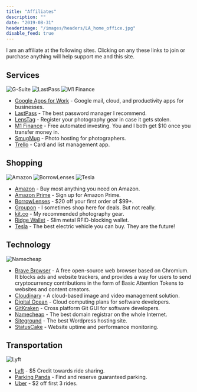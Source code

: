```yaml
---
title: "Affiliates"
description: ""
date: "2019-08-31"
headerimage: "/images/headers/LA_home_office.jpg"
disable_feed: true
---
```


I am an affiliate at the following sites. Clicking on any these links to join or purchase anything will help support me and this site.

## Services

![G-Suite](/images/affiliates/g-suite-logo-100px.jpg)
![LastPass](/images/affiliates/lastpass-logo-100px.jpg)
![M1 Finance](/images/affiliates/m1-finance-logo-100px.jpg)

* [Google Apps for Work](https://goo.gl/PsqXKA) - Google mail, cloud, and productivity apps for businesses.
* [LastPass](https://lastpass.com/f?3306226) - The best password manager I recommend.
* [LensTag](https://www.lenstag.com/invite/7gb07) - Register your photography gear in case it gets stolen.
* [M1 Finance](https://m1.finance/WVxtGBcwdF5g) - Free automated investing. You and I both get $10 once you transfer money in.
* [SmugMug](https://secure.smugmug.com/signup?Coupon=PdjXtL) - Photo hosting for photographers.
* [Trello](https://trello.com/sunpech/recommend) - Card and list management app.

## Shopping

![Amazon](/images/affiliates/amazon-logo-100px.jpg)
![BorrowLenses](/images/affiliates/borrowlenses-logo-100px.jpg)
![Tesla](/images/affiliates/tesla-logo-red-100px.jpg)

* [Amazon](https://www.amazon.com/b/ref=as_sl_pc_tf_lc?node=283155&tag=sunpech-20&camp=15329&creative=394453&linkCode=ur1&adid=198E6BMHT8CTQ90TFSZM&&ref-refURL=http%3A%2F%2Frcm-na.amazon-adsystem.com%2Fe%2Fcm%3Ft%3Dsunpech-20%26o%3D1%26p%3D26%26l%3Dur1%26category%3Dbooks%26banner%3D07A5YDZW1YN7CT62EMR2%26f%3Difr%26linkID%3DKBWCIBZRYKDS76JJ) - Buy most anything you need on Amazon.
* [Amazon Prime](https://www.amazon.com/dp/B00DBYBNEE?_encoding=UTF8&ref=mrp_10002_shr_cpbd_rf_d&refcust=AZGEHQ225EO67OKL5ORKHN6IYE) - Sign up for Amazon Prime.
* [BorrowLenses](https://www.talkable.com/x/ECqWAZ) - $20 off your first order of $99+.
* [Groupon](https://www.groupon.com/visitor_referral/h/6f92ebed-203f-48bb-a581-2ae84791f038) - I sometimes shop here for deals. But not really.
* [kit.co](https://kit.co/sunpech) - My recommended photography gear.
* [Ridge Wallet](https://www.talkable.com/x/oH7Er3) - Slim metal RFID-blocking wallet.
* [Tesla](https://www.tesla.com/referral/sunpech24432) - The best electric vehicle you can buy. They are the future!

## Technology

![Namecheap](/images/affiliates/namecheap-logo-100px.jpg)

* [Brave Browser](https://brave.com/sun686) - A free open-source web browser based on Chromium. It blocks ads and website trackers, and provides a way for users to send cryptocurrency contributions in the form of Basic Attention Tokens to websites and content creators.
* [Cloudinary](https://cloudinary.com/invites/lpov9zyyucivvxsnalc5/ehbqvpqromhkepo5z5yd) - A cloud-based image and video management solution.
* [Digital Ocean](https://www.digitalocean.com/?refcode=cbdbc78d2cc8) - Cloud computing plans for software developers.
* [GitKraken](https://www.gitkraken.com/invite/28dNjYLM) - Cross platform Git GUI for software developers.
* [Namecheap](https://www.namecheap.com/?aff=63676) - The best domain registrar on the whole Internet.
* [Siteground](https://www.siteground.com/?referrer_id=7534499) - The best Wordpress hosting site.
* [StatusCake](https://www.statuscake.com/?aff=22752) - Website uptime and performance monitoring.

## Transportation

![Lyft](/images/affiliates/lyft-logo-pink-100px.jpg)

* [Lyft](https://www.lyft.com/invite/SUNPECH) - $5 Credit towards ride sharing.
* [Parking Panda](https://www.parkingpanda.com/invite/sunpech) - Find and reserve guaranteed parking.
* [Uber](https://www.uber.com/invite/ubersunpech) - $2 off first 3 rides.